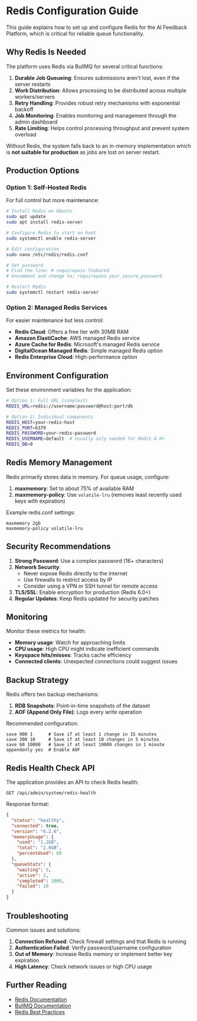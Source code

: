 # Redis Configuration Guide

This guide explains how to set up and configure Redis for the AI Feedback Platform, which is critical for reliable queue functionality.

## Why Redis Is Needed

The platform uses Redis via BullMQ for several critical functions:

1. **Durable Job Queueing**: Ensures submissions aren't lost, even if the server restarts
2. **Work Distribution**: Allows processing to be distributed across multiple workers/servers
3. **Retry Handling**: Provides robust retry mechanisms with exponential backoff
4. **Job Monitoring**: Enables monitoring and management through the admin dashboard
5. **Rate Limiting**: Helps control processing throughput and prevent system overload

Without Redis, the system falls back to an in-memory implementation which is **not suitable for production** as jobs are lost on server restart.

## Production Options

### Option 1: Self-Hosted Redis

For full control but more maintenance:

```bash
# Install Redis on Ubuntu
sudo apt update
sudo apt install redis-server

# Configure Redis to start on boot
sudo systemctl enable redis-server

# Edit configuration
sudo nano /etc/redis/redis.conf

# Set password
# Find the line: # requirepass foobared
# Uncomment and change to: requirepass your_secure_password

# Restart Redis
sudo systemctl restart redis-server
```

### Option 2: Managed Redis Services

For easier maintenance but less control:

- **Redis Cloud**: Offers a free tier with 30MB RAM
- **Amazon ElastiCache**: AWS managed Redis service
- **Azure Cache for Redis**: Microsoft's managed Redis service
- **DigitalOcean Managed Redis**: Simple managed Redis option
- **Redis Enterprise Cloud**: High-performance option

## Environment Configuration

Set these environment variables for the application:

```bash
# Option 1: Full URL (simplest)
REDIS_URL=redis://username:password@host:port/db

# Option 2: Individual components
REDIS_HOST=your-redis-host
REDIS_PORT=6379
REDIS_PASSWORD=your-redis-password
REDIS_USERNAME=default  # Usually only needed for Redis 6.0+
REDIS_DB=0
```

## Redis Memory Management

Redis primarily stores data in memory. For queue usage, configure:

1. **maxmemory**: Set to about 75% of available RAM
2. **maxmemory-policy**: Use `volatile-lru` (removes least recently used keys with expiration)

Example redis.conf settings:

```
maxmemory 2gb
maxmemory-policy volatile-lru
```

## Security Recommendations

1. **Strong Password**: Use a complex password (16+ characters)
2. **Network Security**: 
   - Never expose Redis directly to the internet
   - Use firewalls to restrict access by IP
   - Consider using a VPN or SSH tunnel for remote access
3. **TLS/SSL**: Enable encryption for production (Redis 6.0+)
4. **Regular Updates**: Keep Redis updated for security patches

## Monitoring

Monitor these metrics for health:

- **Memory usage**: Watch for approaching limits
- **CPU usage**: High CPU might indicate inefficient commands
- **Keyspace hits/misses**: Tracks cache efficiency
- **Connected clients**: Unexpected connections could suggest issues

## Backup Strategy

Redis offers two backup mechanisms:

1. **RDB Snapshots**: Point-in-time snapshots of the dataset
2. **AOF (Append Only File)**: Logs every write operation 

Recommended configuration:

```
save 900 1      # Save if at least 1 change in 15 minutes
save 300 10     # Save if at least 10 changes in 5 minutes
save 60 10000   # Save if at least 10000 changes in 1 minute
appendonly yes  # Enable AOF
```

## Redis Health Check API

The application provides an API to check Redis health:

```
GET /api/admin/system/redis-health
```

Response format:
```json
{
  "status": "healthy",
  "connected": true,
  "version": "6.2.6",
  "memoryUsage": {
    "used": "1.2GB",
    "total": "2.0GB",
    "percentUsed": 60
  },
  "queueStats": {
    "waiting": 5,
    "active": 2,
    "completed": 1000,
    "failed": 10
  }
}
```

## Troubleshooting

Common issues and solutions:

1. **Connection Refused**: Check firewall settings and that Redis is running
2. **Authentication Failed**: Verify password/username configuration
3. **Out of Memory**: Increase Redis memory or implement better key expiration
4. **High Latency**: Check network issues or high CPU usage

## Further Reading

- [Redis Documentation](https://redis.io/documentation)
- [BullMQ Documentation](https://docs.bullmq.io/)
- [Redis Best Practices](https://redis.io/topics/optimization)